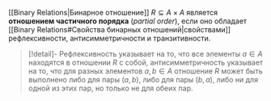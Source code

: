 
[[Binary Relations|Бинарное отношение]] $R⊆A×A$ является **отношением частичного порядка** (*partial order*), если оно обладает [[Binary Relations#Свойства бинарных отношений|свойствами]] рефлексивности, антисимметричности и транзитивности.

>[!detail]-
Рефлексивность указывает на то, что все элементы $a∈A$ находятся в отношении $R$ с собой, антисимметричность указывает на то, что для разных элементов $a, b ∈ A$ отношение $R$ может быть выполнено либо для пары $(a,b)$, либо для пары $(b, a)$, либо ни для одной из этих пар, но только не для обеих пар.

